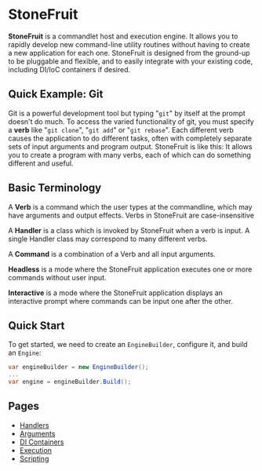 # StoneFruit

**StoneFruit** is a commandlet host and execution engine. It allows you to rapidly develop new command-line utility routines without having to create a new application for each one. StoneFruit is designed from the ground-up to be pluggable and flexible, and to easily integrate with your existing code, including DI/IoC containers if desired.

## Quick Example: Git

Git is a powerful development tool but typing "`git`" by itself at the prompt doesn't do much. To access the varied functionality of git, you must specify a **verb** like "`git clone`", "`git add`" or "`git rebase`". Each different verb causes the application to do different tasks, often with completely separate sets of input arguments and program output. StoneFruit is like this: It allows you to create a program with many verbs, each of which can do something different and useful.

## Basic Terminology

A **Verb** is a command which the user types at the commandline, which may have arguments and output effects. Verbs in StoneFruit are case-insensitive

A **Handler** is a class which is invoked by StoneFruit when a verb is input. A single Handler class may correspond to many different verbs.

A **Command** is a combination of a Verb and all input arguments.

**Headless** is a mode where the StoneFruit application executes one or more commands without user input.

**Interactive** is a mode where the StoneFruit application displays an interactive prompt where commands can be input one after the other.

## Quick Start

To get started, we need to create an `EngineBuilder`, configure it, and build an `Engine`:

```csharp
var engineBuilder = new EngineBuilder();
...
var engine = engineBuilder.Build();
```

## Pages

* [Handlers](handlers.md)
* [Arguments](arguments.md)
* [DI Containers](containers.md)
* [Execution](execution.md)
* [Scripting](scripting.md)
